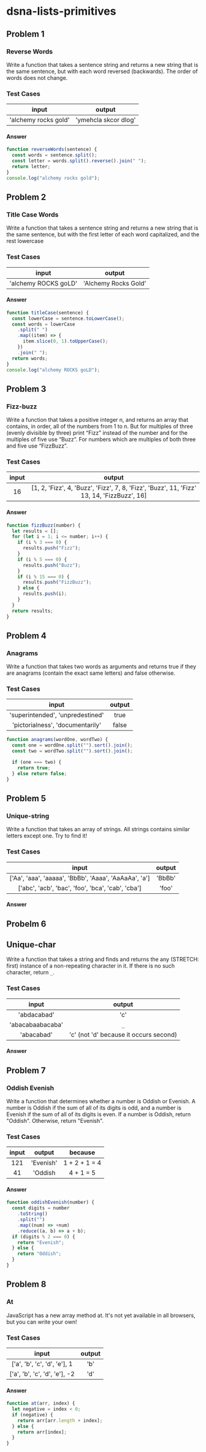 # dsna-lists-primitives

## Problem 1

### Reverse Words

Write a function that takes a sentence string and returns a new string that is the same sentence, but with each word reversed (backwards). The order of words does not change.

### Test Cases

|        input         |        output        |
| :------------------: | :------------------: |
| 'alchemy rocks gold' | 'ymehcla skcor dlog' |

#### Answer

```js
function reverseWords(sentence) {
  const words = sentence.split();
  const letter = words.split().reverse().join(" ");
  return letter;
}
console.log("alchemy rocks gold");
```

## Problem 2

### Title Case Words

Write a function that takes a sentence string and returns a new string that is the same sentence, but with the first letter of each word capitalized, and the rest lowercase

### Test Cases

|        input         |        output        |
| :------------------: | :------------------: |
| 'alchemy ROCKS goLD' | 'Alchemy Rocks Gold' |

#### Answer

```js
function titleCase(sentence) {
  const lowerCase = sentence.toLowerCase();
  const words = lowerCase
    .split(" ")
    .map((item) => {
      item.slice(0, 1).toUpperCase();
    })
    .join(" ");
  return words;
}
console.log("alchemy ROCKS goLD");
```

## Problem 3

### Fizz-buzz

Write a function that takes a positive integer n, and returns an array that contains, in order, all of the numbers from 1 to n. But for multiples of three (evenly divisible by three) print “Fizz” instead of the number and for the multiples of five use “Buzz”. For numbers which are multiples of both three and five use “FizzBuzz”.

### Test Cases

| input |                                           output                                           |
| :---: | :----------------------------------------------------------------------------------------: |
|  16   | [1, 2, 'Fizz', 4, 'Buzz', 'Fizz', 7, 8, 'Fizz', 'Buzz', 11, 'Fizz' 13, 14, 'FizzBuzz', 16] |

#### Answer

```js
function fizzBuzz(number) {
  let results = [];
  for (let i = 1; i <= number; i++) {
    if (i % 3 === 0) {
      results.push("Fizz");
    }
    if (i % 5 === 0) {
      results.push("Buzz");
    }
    if (i % 15 === 0) {
      results.push("FizzBuzz");
    } else {
      results.push(i);
    }
  }
  return results;
}
```

## Problem 4

### Anagrams

Write a function that takes two words as arguments and returns true if they are anagrams (contain the exact same letters) and false otherwise.

### Test Cases

|              input               | output |
| :------------------------------: | :----: |
| 'superintended', 'unpredestined' |  true  |
| 'pictorialness', 'documentarily' | false  |

```js
function anagrams(wordOne, wordTwo) {
  const one = wordOne.split("").sort().join();
  const two = wordTwo.split("").sort().join();

  if (one === two) {
    return true;
  } else return false;
}
```

## Problem 5

### Unique-string

Write a function that takes an array of strings. All strings contains similar letters except one. Try to find it!

### Test Cases

|                         input                         | output |
| :---------------------------------------------------: | :----: |
| ['Aa', 'aaa', 'aaaaa', 'BbBb', 'Aaaa', 'AaAaAa', 'a'] | 'BbBb' |
|   ['abc', 'acb', 'bac', 'foo', 'bca', 'cab', 'cba']   | 'foo'  |

#### Answer

## Probelm 6

## Unique-char

Write a function that takes a string and finds and returns the any (STRETCH: first) instance of a non-repeating character in it. If there is no such character, return `_`.

### Test Cases

|      input       |                 output                 |
| :--------------: | :------------------------------------: |
|   'abdacabad'    |                  'c'                   |
| 'abacabaabacaba' |                  `_`                   |
|    'abacabad'    | 'c' (not 'd' because it occurs second) |

#### Answer

## Problem 7

### Oddish Evenish

Write a function that determines whether a number is Oddish or Evenish. A number is Oddish if the sum of all of its digits is odd, and a number is Evenish if the sum of all of its digits is even. If a number is Oddish, return "Oddish". Otherwise, return "Evenish".

### Test Cases

| input |  output   |    because    |
| :---: | :-------: | :-----------: |
|  121  | 'Evenish' | 1 + 2 + 1 = 4 |
|  41   |  'Oddish  |   4 + 1 = 5   |

#### Answer

```js
function oddishEvenish(number) {
  const digits = number
    .toString()
    .split("")
    .map((num) => +num)
    .reduce((a, b) => a + b);
  if (digits % 2 === 0) {
    return "Evenish";
  } else {
    return "Oddish";
  }
}
```

## Problem 8

### At

JavaScript has a new array method at. It's not yet available in all browsers, but you can write your own!

### Test Cases

|             input             | output |
| :---------------------------: | :----: |
| ['a', 'b', 'c', 'd', 'e'], 1  |  'b'   |
| ['a', 'b', 'c', 'd', 'e'], -2 |  'd'   |

#### Answer

```js
function at(arr, index) {
  let negative = index < 0;
  if (negative) {
    return arr[arr.length + index];
  } else {
    return arr[index];
  }
}
```
